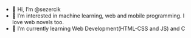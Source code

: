 - 👋 Hi, I’m @sezercik
- 👀 I’m interested in machine learning, web and mobile programming. I love web novels too.
- 🌱 I’m currently learning Web Development(HTML-CSS and JS) and C 
